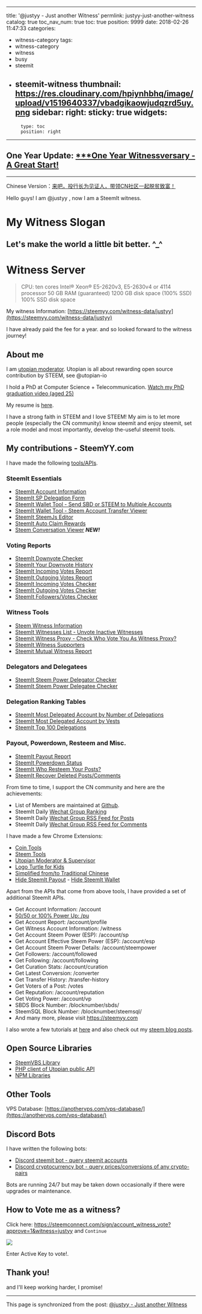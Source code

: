 
---
title: '@justyy  - Just another Witness'
permlink: justyy-just-another-witness
catalog: true
toc_nav_num: true
toc: true
position: 9999
date: 2018-02-26 11:47:33
categories:
- witness-category
tags:
- witness-category
- witness
- busy
- steemit
- steemit-witness
thumbnail: https://res.cloudinary.com/hpiynhbhq/image/upload/v1519640337/vbadgikaowjudqzrd5uy.png
sidebar:
    right:
        sticky: true
widgets:
    -
        type: toc
        position: right
---


## One Year Update: [***One Year Witnessversary - A Great Start!](https://steemit.com/witness-category/@justyy/one-year-winessversary-a-great-start)
----


Chinese Version：[来吧，投行长为见证人，带领CN社区一起脱贫致富！](https://steemit.com/cn/@justyy/5h6gyv-cn)

Hello guys! I am @justyy , now I am a SteemIt witness.

# My Witness Slogan
## Let's make the world a little bit better. ^_^

# Witness Server
> CPU: ten cores
Intel® Xeon® E5-2620v3, E5-2630v4 or 4114 processor
50 GB RAM (guaranteed)
1200 GB disk space (100% SSD)
100% SSD disk space

My witness Information: [https://steemyy.com/witness-data/justyy](https://steemyy.com/witness-data/justyy)

I have already paid the fee for a year. and so looked forward to the witness journey!

## About me
I am [utopian moderator](https://helloacm.com/being-part-of-utopian-moderating-team-is-great-intro-post/). Utopian is all about rewarding open source contribution by STEEM, see @utopian-io

I hold a PhD at Computer Science + Telecommunication. [Watch my PhD graduation video (aged 25)](https://justyy.com/wp-content/uploads/2015/12/phd-graduation.mp4)

My resume is [here](https://steakovercooked.com/documents/cv.pdf).

I have a strong faith in STEEM and I love STEEM! My aim is to let more people (especially the CN community) know steemit and enjoy steemit, set a role model and most importantly, develop the-useful steemit tools.

## My contributions - SteemYY.com
I have made the following [tools/APIs](https://steemyy.com).

### SteemIt Essentials
- [SteemIt Account Information](https://steemyy.com/account/)
- [SteemIt SP Delegation Form](https://steemyy.com/sp-delegate-form/)
- [SteemIt Wallet Tool - Send SBD or STEEM to Multiple Accounts](https://steemyy.com/wallet/)
- [SteemIt Wallet Tool - Steem Account Transfer Viewer](https://steemyy.com/transfer-viewer/)
- [SteemIt SteemJs Editor](https://steemyy.com/steemjs/)
- [SteemIt Auto Claim Rewards](https://steemyy.com/claim-rewards/)
- [Steem Conversation Viewer](https://steemyy.com/steem-conversations/) <B><I>NEW!</I></B>

### Voting Reports
- [SteemIt Downvote Checker](https://steemyy.com/who-downvote-you/)
- [SteemIt Your Downvote History](https://steemyy.com/flag/)
- [SteemIt Incoming Votes Report](https://steemyy.com/incoming/)
- [SteemIt Outgoing Votes Report](https://steemyy.com/outgoing/)
- [SteemIt Incoming Votes Checker](https://steemyy.com/lastvotes/)
- [SteemIt Outgoing Votes Checker](https://steemyy.com/outgoing-votes/)
- [SteemIt Followers/Votes Checker](https://steemyy.com/who-has-not-voted/)

### Witness Tools
- [Steem Witness Information](https://steemyy.com/witness-data/justyy)
- [SteemIt Witnesses List - Unvote Inactive Witnesses](https://steemyy.com/witness/)
- [Steemit Witness Proxy - Check Who Vote You As Witness Proxy?](https://steemyy.com/proxy/)
- [SteemIt Witness Supporters](https://steemyy.com/who-vote-you-as-witness/)
- [Steemit Mutual Witness Report](https://steemyy.com/mutual-witness/)

### Delegators and Delegatees
- [SteemIt Steem Power Delegator Checker](https://steemyy.com/delegators/)
- [SteemIt Steem Power Delegatee Checker](https://steemyy.com/delegatees/)

### Delegation Ranking Tables
- [SteemIt Most Delegated Account by Number of Delegations](https://steemyy.com/top-delegations-by-count/)
- [SteemIt Most Delegated Account by Vests](https://steemyy.com/top-delegations-by-sp/)
- [SteemIt Top 100 Delegations](https://steemyy.com/top-delegations/)

### Payout, Powerdown, Resteem and Misc.
- [SteemIt Payout Report](https://steemyy.com/payout/)
- [SteemIt Powerdown Status](https://steemyy.com/powerdown/)
- [SteemIt Who Resteem Your Posts?](https://steemyy.com/reblogs/)
- [SteemIt Recover Deleted Posts/Comments](https://steemyy.com/deleted-comments/)

From time to time, I support the CN community and here are the achievements:
- List of Members are maintained at [Github](https://github.com/DoctorLai/steemit-wechat-group).
- SteemIt Daily [Wechat Group Ranking](https://steemyy.com/wechat-ranking/)
- SteemIt Daily [Wechat Group RSS Feed for Posts](https://steemyy.com/wechat-ranking/rss/)
- SteemIt Daily [Wechat Group RSS Feed for Comments](https://steemyy.com/wechat-ranking/rss/comments/)

I have made a few Chrome Extensions:
- [Coin Tools](https://chrome.google.com/webstore/detail/coin-tools/fmglcggbdcbkpkfapngjobfeakehpcgj)
- [Steem Tools](https://chrome.google.com/webstore/detail/steem-tools/emjfpeecopppojbhkigjjmcahbfahhbn)
- [Utopian Moderator & Supervisor](https://chrome.google.com/webstore/detail/utopian-moderator-supervi/dcjdbldgiiboblbaconadffdaicicebc)
- [Logo Turtle for Kids](https://chrome.google.com/webstore/detail/logo-turtle/dcoeaobaokbccdcnadncifmconllpihp)
- [Simplified from/to Traditional Chinese](https://chrome.google.com/webstore/detail/%E7%AE%80%E4%BD%93%E7%B9%81%E4%BD%93%E8%BD%AC%E6%8D%A2-simplifiedtraditio/olpihmabpjpllgmahlgiakkgaccigpfo)
- [Hide SteemIt Payout](https://chrome.google.com/webstore/detail/hide-steemit-payout/lbpcheminbfokogdnckkipdmaadldhlh) - [Hide SteemIt Wallet](https://chrome.google.com/webstore/detail/hide-steemit-payout/lbpcheminbfokogdnckkipdmaadldhlh)

Apart from the APIs that come from above tools, I have provided a set of additional SteemIt APIs.
- Get Account Information: /account
- [50/50 or 100% Power Up: /pu](https://helloacm.com/the-steemit-discord-bot-upgrade-and-api/)
- Get Account Report: /account/profile
- Get Witness Account Information: /witness
- Get Account Steem Power (ESP): /account/sp
- Get Account Effective Steem Power (ESP): /account/esp
- Get Account Steem Power Details: /account/steempower
- Get Followers: /account/followed
- Get Following: /account/following
- Get Curation Stats: /account/curation
- Get Latest Conversion: /converter
- Get Transfer History: /transfer-history
- Get Voters of a Post: /votes
- Get Reputation: /account/reputation
- Get Voting Power: /account/vp
- SBDS Block Number: /blocknumber/sbds/
- SteemSQL Block Number: /blocknumber/steemsql/
- And many more, please visit https://steemyy.com

I also wrote a few tutorials at [here](https://steemyy.com/)  and also check out my [steem blog posts](https://helloacm.com/?s=steem).

## Open Source Libraries
- [SteemVBS Library](https://github.com/DoctorLai/steemvbs/)
- [PHP client of Utopian public API](https://github.com/DoctorLai/utopian-api-php-client)
- [NPM Libraries](https://www.npmjs.com/~justyy)

## Other Tools
VPS Database: [https://anothervps.com/vps-database/](https://anothervps.com/vps-database/)

## Discord Bots
I have written the following bots:
- [Discord steemit bot - query steemit accounts](https://steemit.com/cn/@justyy/discord-steemit)
- [Discord cryptocurrency bot - query prices/conversions of any crypto-pairs](https://steemit.com/cryptocurrency/@justyy/introduction-to-the-discord-cryptocurrency-lookup-bot)

Bots are running 24/7 but may be taken down occasionally if there were upgrades or maintenance. 

## How to Vote me as a witness?
Click here:  https://steemconnect.com/sign/account_witness_vote?approve=1&witness=justyy
and `Continue`

![](https://res.cloudinary.com/hpiynhbhq/image/upload/v1519640337/vbadgikaowjudqzrd5uy.png)

Enter Active Key to vote!.

## Thank you!
and I'll keep working harder, I promise!

- - -

This page is synchronized from the post: [@justyy  - Just another Witness](https://steemit.com/@justyy/justyy-just-another-witness)
